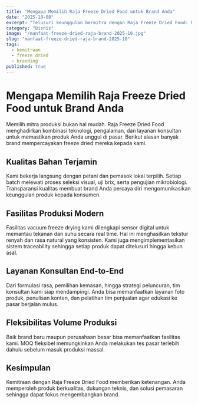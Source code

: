 ```yaml
---
title: "Mengapa Memilih Raja Freeze Dried Food untuk Brand Anda"
date: "2025-10-08"
excerpt: "Telusuri keunggulan bermitra dengan Raja Freeze Dried Food: kualitas bahan, fleksibilitas produksi, dan dukungan pemasaran terintegrasi."
category: "Bisnis"
image: "/manfaat-freeze-dried-raja-brand-2025-10.jpg"
slug: "manfaat-freeze-dried-raja-brand-2025-10"
tags:
  - kemitraan
  - freeze dried
  - branding
published: true
---
```


# Mengapa Memilih Raja Freeze Dried Food untuk Brand Anda

Memilih mitra produksi bukan hal mudah. Raja Freeze Dried Food menghadirkan kombinasi teknologi, pengalaman, dan layanan konsultan untuk memastikan produk Anda unggul di pasar. Berikut alasan banyak brand mempercayakan freeze dried mereka kepada kami.

## Kualitas Bahan Terjamin

Kami bekerja langsung dengan petani dan pemasok lokal terpilih. Setiap batch melewati proses seleksi visual, uji brix, serta pengujian mikrobiologi. Transparansi kualitas membuat brand Anda percaya diri mengomunikasikan keunggulan produk kepada konsumen.

## Fasilitas Produksi Modern

Fasilitas vacuum freeze drying kami dilengkapi sensor digital untuk memantau tekanan dan suhu secara real time. Hal ini menghasilkan tekstur renyah dan rasa natural yang konsisten. Kami juga mengimplementasikan sistem traceability sehingga setiap produk dapat ditelusuri hingga kebun asal.

## Layanan Konsultan End-to-End

Dari formulasi rasa, pemilihan kemasan, hingga strategi peluncuran, tim konsultan kami siap mendampingi. Anda bisa memanfaatkan layanan foto produk, penulisan konten, dan pelatihan tim penjualan agar edukasi ke pasar berjalan mulus.

## Fleksibilitas Volume Produksi

Baik brand baru maupun perusahaan besar bisa memanfaatkan fasilitas kami. MOQ fleksibel memungkinkan Anda melakukan tes pasar terlebih dahulu sebelum masuk produksi massal.

## Kesimpulan

Kemitraan dengan Raja Freeze Dried Food memberikan ketenangan. Anda memperoleh produk berkualitas, dukungan teknis, dan solusi pemasaran sehingga dapat fokus mengembangkan brand.
